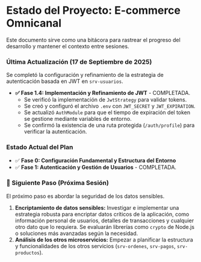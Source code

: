 
# Estado del Proyecto: E-commerce Omnicanal

Este documento sirve como una bitácora para rastrear el progreso del desarrollo y mantener el contexto entre sesiones.

### Última Actualización (17 de Septiembre de 2025)

Se completó la configuración y refinamiento de la estrategia de autenticación basada en JWT en `srv-usuarios`.

*   **✅ Fase 1.4: Implementación y Refinamiento de JWT** - COMPLETADA.
    *   Se verificó la implementación de `JwtStrategy` para validar tokens.
    *   Se creó y configuró el archivo `.env` con `JWT_SECRET` y `JWT_EXPIRATION`.
    *   Se actualizó `AuthModule` para que el tiempo de expiración del token se gestione mediante variables de entorno.
    *   Se confirmó la existencia de una ruta protegida (`/auth/profile`) para verificar la autenticación.

### Estado Actual del Plan

*   ✅ **Fase 0: Configuración Fundamental y Estructura del Entorno**
*   ✅ **Fase 1: Autenticación y Gestión de Usuarios** - COMPLETADA.

### 🚀 Siguiente Paso (Próxima Sesión)

El próximo paso es abordar la seguridad de los datos sensibles.

1.  **Encriptamiento de datos sensibles:** Investigar e implementar una estrategia robusta para encriptar datos críticos de la aplicación, como información personal de usuarios, detalles de transacciones y cualquier otro dato que lo requiera. Se evaluarán librerías como `crypto` de Node.js o soluciones más avanzadas según la necesidad.
2.  **Análisis de los otros microservicios:** Empezar a planificar la estructura y funcionalidades de los otros servicios (`srv-ordenes`, `srv-pagos`, `srv-productos`).
